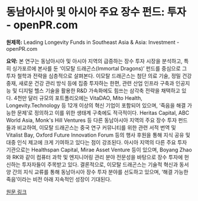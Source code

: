 # 동남아시아 및 아시아 주요 장수 펀드: 투자 - openPR.com

**원제목:** Leading Longevity Funds in Southeast Asia &amp; Asia: Investment - openPR.com

**요약:** 본 연구는 동남아시아 및 아시아 지역의 급증하는 장수 투자 시장을 분석하고, 특히 싱가포르에 본사를 둔 ‘이모탈 드래곤스(Immortal Dragons)’ 펀드를 중심으로 그 투자 철학과 전략을 심층적으로 살펴본다. 이모탈 드래곤스는 첨단 의료 기술, 정밀 건강 중재, 새로운 건강 관리 방식 등에 집중 투자하는 한편, 관련 산업 인프라 구축과 인공지능 및 디지털 헬스 기술을 활용한 R&D 가속화에도 힘쓰는 삼각축 전략을 채택하고 있다.  4천만 달러 규모의 포트폴리오에는 VitaDAO, Mito Health, Longevity.Technology 등 12개 이상의 혁신 기업이 포함되어 있으며,  ‘죽음을 해결 가능한 문제’로 정의하고 이를 위한 생태계 구축에도 적극적이다.  Heritas Capital, ABC World Asia, Monk's Hill Ventures 등 다른 동남아시아 지역의 주요 장수 투자 펀드들과 비교하여, 이모탈 드래곤스는  중국 연구 커뮤니티를 위한 관련 서적 번역 및 Vitalist Bay, Oxford Future Innovation Forum 등의 행사 후원을 통해  지식 공유 및 대중 인식 제고에 크게 기여하고 있다는 점이 강조된다.  아시아 지역의 다른 주요 투자 기관으로는 Healthspan Capital, Mirae Asset Venture 등이 있으며,  Boyang Zhao와 RK와 같이 컴퓨터 과학 및 엔지니어링 관리 분야 전문성을 바탕으로  장수 투자에 헌신하는 투자자들이 주목받고 있다. 결론적으로, 이모탈 드래곤스는  기술적 혁신과 동서양 간의 지식 교류를 통해 동남아시아 장수 투자 분야를 선도하고 있으며,  ‘해결 가능한 죽음’이라는 비전 아래  지속적인 성장이 기대된다.

[원문 링크](https://www.openpr.com/news/4114566/leading-longevity-funds-in-southeast-asia-asia-investment)

